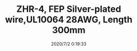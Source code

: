 ﻿---
layout: post 
title: ZHR-4, FEP Silver-plated wire,UL10064 28AWG, Length 300mm
tags: 
categories: wire-harness
overview: ZHR-4, FEP Silver-plated wire,UL10064 28AWG, Length 300mm
series: ZH
part_number: ZHR-4
thumb_img: static/202007/399-thumb-20200702082043.jpg
small_img: static/202007/399-20200702082043.jpg
date: 2020/7/2 0:19:33
---




